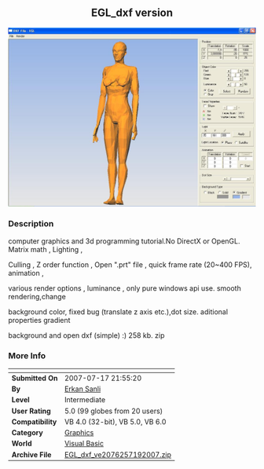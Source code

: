 ﻿<div align="center">

## EGL\_dxf version

<img src="PIC2007719202723761.JPG">
</div>

### Description

computer graphics and 3d programming tutorial.No DirectX or OpenGL. Matrix math , Lighting ,

Culling , Z order function , Open ".prt" file , quick frame rate (20~400 FPS), animation ,

various render options , luminance , only pure windows api use. smooth rendering,change

background color, fixed bug (translate z axis etc.),dot size. aditional properties gradient

background and open dxf (simple) :) 258 kb. zip
 
### More Info
 


<span>             |<span>
---                |---
**Submitted On**   |2007-07-17 21:55:20
**By**             |[Erkan Sanli](https://github.com/Planet-Source-Code/PSCIndex/blob/master/ByAuthor/erkan-sanli.md)
**Level**          |Intermediate
**User Rating**    |5.0 (99 globes from 20 users)
**Compatibility**  |VB 4\.0 \(32\-bit\), VB 5\.0, VB 6\.0
**Category**       |[Graphics](https://github.com/Planet-Source-Code/PSCIndex/blob/master/ByCategory/graphics__1-46.md)
**World**          |[Visual Basic](https://github.com/Planet-Source-Code/PSCIndex/blob/master/ByWorld/visual-basic.md)
**Archive File**   |[EGL\_dxf\_ve2076257192007\.zip](https://github.com/Planet-Source-Code/erkan-sanli-egl-dxf-version__1-68916/archive/master.zip)








